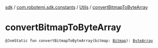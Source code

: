 [sdk](../../index.md) / [com.robotemi.sdk.constants](../index.md) / [Utils](index.md) / [convertBitmapToByteArray](./convert-bitmap-to-byte-array.md)

# convertBitmapToByteArray

`@JvmStatic fun convertBitmapToByteArray(bitmap: `[`Bitmap`](https://developer.android.com/reference/android/graphics/Bitmap.html)`): `[`ByteArray`](https://kotlinlang.org/api/latest/jvm/stdlib/kotlin/-byte-array/index.html)